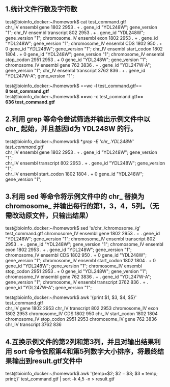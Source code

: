 ## 1.统计文件行数及字符数
test@bioinfo_docker:~/homework$ cat test_command.gtf  
    chr_IV  ensembl gene    1802    2953    .       +       .       gene_id "YDL248W"; gene_version "1";
    chr_IV  ensembl transcript      802     2953    .       +       .       gene_id "YDL248W"; gene_version "1";
    chromosome_IV   ensembl exon    1802    2953    .       +       .       gene_id "YDL248W"; gene_version "1";
    chromosome_IV   ensembl CDS     1802    950     .       +       0       gene_id "YDL248W"; gene_version "1";
    chr_IV  ensembl start_codon     1802    1804    .       +       0       gene_id "YDL248W"; gene_version "1";
    chromosome_IV   ensembl stop_codon      2951    2953    .       +       0       gene_id "YDL248W"; gene_version "1";
    chromosome_IV   ensembl gene    762     3836    .       +       .       gene_id "YDL247W-A"; gene_version "1";
    chr_IV  ensembl transcript      3762    836     .       +       .       gene_id "YDL247W-A"; gene_version "1";   

test@bioinfo_docker:~/homework$ ==wc -l test_command.gtf==  
    **8 test_command.gtf**  
test@bioinfo_docker:~/homework$ ==wc -c test_command.gtf==  
    **636 test_command.gtf**   
## 2.利用 grep 等命令尝试筛选并输出示例文件中以 chr_ 起始，并且基因id为 YDL248W 的行。  
test@bioinfo_docker:~/homework$ **grep -E 'chr_.*YDL248W' test_command.gtf**  
    chr_IV  ensembl gene    1802    2953    .       +       .       gene_id "YDL248W"; gene_version "1";  
    chr_IV  ensembl transcript      802     2953    .       +       .       gene_id "YDL248W"; gene_version "1";  
    chr_IV  ensembl start_codon     1802    1804    .       +       0       gene_id "YDL248W"; gene_version "1";  
## 3.利用 sed 等命令将示例文件中的 chr_ 替换为 chromosome_ 并输出每行的第1，3，4，5列。（无需改动原文件，只输出结果）
test@bioinfo_docker:~/homework$ sed 's/chr_/chromosome_/g' test_command.gtf
    chromosome_IV   ensembl gene    1802    2953    .       +       .       gene_id "YDL248W"; gene_version "1";
    chromosome_IV   ensembl transcript      802     2953    .       +       .       gene_id "YDL248W"; gene_version "1";
    chromosome_IV   ensembl exon    1802    2953    .       +       .       gene_id "YDL248W"; gene_version "1";
    chromosome_IV   ensembl CDS     1802    950     .       +       0       gene_id "YDL248W"; gene_version "1";
    chromosome_IV   ensembl start_codon     1802    1804    .       +       0       gene_id "YDL248W"; gene_version "1";
    chromosome_IV   ensembl stop_codon      2951    2953    .       +       0       gene_id "YDL248W"; gene_version "1";
    chromosome_IV   ensembl gene    762     3836    .       +       .       gene_id "YDL247W-A"; gene_version "1";
    chromosome_IV   ensembl transcript      3762    836     .       +       .       gene_id "YDL247W-A"; gene_version "1";
 
test@bioinfo_docker:~/homework$ awk '{print $1, $3, $4, $5}' test_command.gtf  
    chr_IV gene 1802 2953
    chr_IV transcript 802 2953
    chromosome_IV exon 1802 2953
    chromosome_IV CDS 1802 950
    chr_IV start_codon 1802 1804
    chromosome_IV stop_codon 2951 2953
    chromosome_IV gene 762 3836
    chr_IV transcript 3762 836  

## 4.互换示例文件的第2列和第3列，并且对输出结果利用 sort 命令依照第4和第5列数字大小排序，将最终结果输出到result.gtf文件中
test@bioinfo_docker:~/homework$ awk '{temp=$2; $2 = $3; $3 = temp; print;}' test_command.gtf | sort -k 4,5 -n > result.gtf